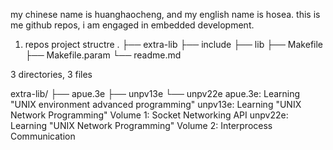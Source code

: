 my chinese name is huanghaocheng, and my english name is hosea.
this is me github repos, i am engaged in embedded development.

1. repos project structre
.
├── extra-lib
├── include
├── lib
├── Makefile
├── Makefile.param
└── readme.md

3 directories, 3 files

extra-lib/
├── apue.3e
├── unpv13e
└── unpv22e
apue.3e: Learning "UNIX environment advanced programming"
unpv13e: Learning "UNIX Network Programming" Volume 1: Socket Networking API
unpv22e: Learning "UNIX Network Programming" Volume 2: Interprocess Communication
